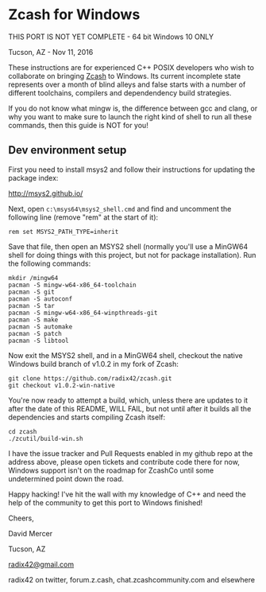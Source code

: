 Zcash for Windows
=================

THIS PORT IS NOT YET COMPLETE - 64 bit Windows 10 ONLY

Tucson, AZ - Nov 11, 2016

These instructions are for experienced C++ POSIX developers who wish
to collaborate on bringing [Zcash](https//z.cash/) to Windows. Its current
incomplete state represents over a month of blind alleys and false starts
with a number of different toolchains, compilers and dependendency build
strategies.

If you do not know what mingw is, the difference between gcc and clang, or
why you want to make sure to launch the right kind of shell to run all these
commands, then this guide is NOT for you!

Dev environment setup
---------------------

First you need to install msys2 and follow their instructions for updating the
package index:

http://msys2.github.io/

Next, open ```c:\msys64\msys2_shell.cmd``` and find and uncomment the following line
(remove "rem" at the start of it):

```rem set MSYS2_PATH_TYPE=inherit```

Save that file, then open an MSYS2 shell (normally you'll use a MinGW64 shell for
doing things with this project, but not for package installation). Run the following
commands:

```
mkdir /mingw64
pacman -S mingw-w64-x86_64-toolchain
pacman -S git
pacman -S autoconf
pacman -S tar
pacman -S mingw-w64-x86_64-winpthreads-git
pacman -S make
pacman -S automake
pacman -S patch
pacman -S libtool
```

Now exit the MSYS2 shell, and in a MinGW64 shell, checkout the native Windows build branch of v1.0.2
in my fork of Zcash:

```
git clone https://github.com/radix42/zcash.git
git checkout v1.0.2-win-native
```

You're now ready to attempt a build, which, unless there are updates to it after the date
of this README, WILL FAIL, but not until after it builds all the dependencies and starts
compiling Zcash itself:

```
cd zcash
./zcutil/build-win.sh
```

I have the issue tracker and Pull Requests enabled in my github repo at the address above,
please open tickets and contribute code there for now, Windows support isn't on the roadmap
for ZcashCo until some undetermined point down the road.

Happy hacking! I've hit the wall with my knowledge of C++ and need the help of the community
to get this port to Windows finished!

Cheers,

David Mercer

Tucson, AZ

radix42@gmail.com

radix42 on twitter,
forum.z.cash, chat.zcashcommunity.com
and elsewhere
